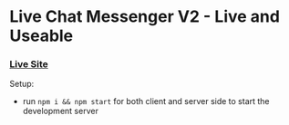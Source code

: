 # Live Chat Messenger V2 - Live and Useable

### [Live Site](https://khiz-chat.netlify.app/)

Setup:

- run `npm i && npm start` for both client and server side to start the development server
